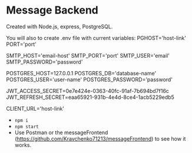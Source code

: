 # Message Backend

Created with Node.js, express, PostgreSQL.

You will also to create .env file with current variables: PGHOST='host-link'
PORT='port'

SMTP_HOST='email-host'
SMTP_PORT='port'
SMTP_USER='email'
SMTP_PASSWORD='password'

POSTGRES_HOST=127.0.0.1
POSTGRES_DB='database-name'
POSTGRES_USER='user-name'
POSTGRES_PASSWORD='password'

JWT_ACCESS_SECRET=0e7e424e-0363-40fc-91af-7b694bd7f16c
JWT_REFRESH_SECRET=eaa65921-931b-4e4d-8ce4-1acb5229edb5


CLIENT_URL='host-link'

- `npm i`
- `npm start`
- Use Postman or the messageFrontend (https://github.com/Kravchenko71213/messageFrontend) to see how it works.
